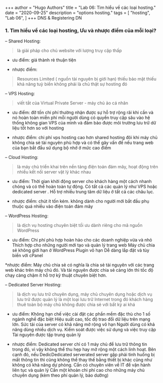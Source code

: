 +++
author = "Hugo Authors"
title = "Lab 06: Tìm hiểu về các loại hosting."
date = "2020-09-25"
description = "options hosting."
tags = [
    "hosting",
	"Lab 06",
]
+++
DNS & Registering DN
<!--more-->

### 1. Tìm hiểu về các loại hosting, Ưu và nhược điểm của mỗi loại?

– Shared Hosting: 
>là giải pháp cho chủ website với lượng truy cập thấp


* ưu điểm:
giá thành rẻ
thuận tiện


* nhược điểm:
>Resources Limited ( nguồn tài nguyên bị giới hạn) thiếu bảo mật thiếu khả năng tuỳ biến không phải là chủ thật sự hosting đó

– VPS Hosting:
>viết tắt của Virtual Private Server - máy chủ ảo cá nhân
* ưu điểm:
đỡ tốn chi phí
thường nhận được sự hỗ trợ rộng rãi khi cần và nó hoàn toàn miễn phí mỗi người dùng có quyền truy cập sâu vào hệ thống không gian VPS của mình và đảm bảo được môi trường lưu trữ dữ liệu tốt hơn so với hosting


* nhược điểm:
chi phí vps hosting cao hơn shared hosting
đôi khi máy chủ không chia sẻ tài nguyên phù hợp
và có thể gây vấn đề nếu trang web của bạn bắt đầu sử dụng bộ nhớ ở mức cao điểm

– Cloud Hosting:
>là máy chủ triển khai trên nền tảng điện toán đám mây, hoạt động trên nhiều kết nối server vật lý khác nhau
* ưu điểm: Thời gian khởi động server cho khách hàng một cách nhanh chóng và có thể hoàn toàn tự động.
Có tất cả các quản lý như VPS hoặc dedicated server .
Hỗ trợ nhiều trung tâm dữ liệu ở tất cả các châu lục.


* nhược điểm:
chút ít tốn kém.
không dành cho người mới bắt đầu
phụ thuộc quá nhiều vào điện toán đám mây

– WordPress Hosting:
>là dịch vụ hosting chuyên biệt tối ưu dành riêng cho mã nguồn WordPress
* ưu điểm:
Chi phí phù hợp hoàn hảo cho các doanh nghiệp vừa và nhỏ
Thích hợp cho những người mới tạo và quản lý trang web
Máy chủ chia sẻ không giới hạn ở WordPress
Plugin vô hạn
Dễ dàng lắp đặt và tùy biến với cPanel


*nhược điểm:
Máy chủ chia sẻ có nghĩa là chia sẻ tài nguyên với các trang web khác trên máy chủ đó. Và tài nguyên được chia sẻ càng lớn thì tốc độ chạy càng chậm
ít hỗ trợ kỹ thuật chuyên biệt hơn.

– Dedicated Server Hosting:
>là dịch vụ lưu trữ chuyên dụng, máy chủ chuyên dụng hoặc dịch vụ lưu trữ được quản lý là một loại lưu trữ Internet trong đó khách hàng thuê toàn bộ máy chủ không được chia sẻ với bất kỳ ai khá
* ưu điểm:
Không hạn chế việc cài đặt các phần mềm đặc thù cho 1 số ngành nghề đặc biệt
Hiệu suất cao, tốc độ trao đổi dữ liệu trên mạng lớn. Sức tải của server có khả năng mở rộng vô hạn
Người dùng có khả năng dùng nhiều dịch vụ.
Kiểm soát được việc sử dụng và việc truy cập
Tài nguyên được tập trung quản lý


* nhược điểm:
Dedicated server chỉ có 1 máy chủ để lưu trữ thông tin trong đó, vì vậy không thể thu hẹp hay mở rộng một cách linh hoạt. Bên cạnh đó, nếu DedicDedicated serverated server gặp phải tình huống bị mất thông tin thì cũng không thể thay thế bằng thiết bị khác cũng như không có khả năng dự phòng.
Cần có chuyên viên về IT để vận hành liên tục và quản lý
Cần một khoản chi phí cao cho những máy chủ chuyên dụng (kèm theo phí quản lý, bảo dưỡng)